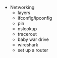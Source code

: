 * Networking
   * layers 
   * ifconfig/ipconfig
   * pin
   * nslookup
   * tracerout
   * baby war drive
   * wireshark
   * set up a router
